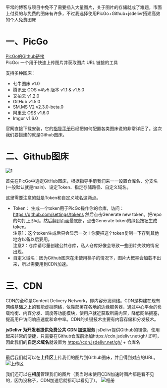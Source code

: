 平常的博客与项目中免不了需要插入大量图片，关于图片的存储就成了难题，市面上付费的与免费的图床有许多，不过我选择使用PicGo+Github+jsdelivr搭建高效的个人免费图床
# 一、PicGo
[PicGo的Github链接](https://github.com/Molunerfinn/PicGo)<br/>
PicGo: 一个用于快速上传图片并获取图片 URL 链接的工具

支持多种图床：
+ 七牛图床 v1.0
+ 腾讯云 COS v4\v5 版本 v1.1 & v1.5.0
+ 又拍云 v1.2.0
+ GitHub v1.5.0
+ SM.MS V2 v2.3.0-beta.0
+ 阿里云 OSS v1.6.0
+ Imgur v1.6.0

官网直接下载安装，它的[指导手册](https://picgo.github.io/PicGo-Doc/zh/guide/getting-started.html)已经把如何配置各类图床说的非常详细了。这次我们要搭建的就是Github图床。

# 二、Github图床
![1](https://cdn.jsdelivr.net/gh/starmilkxin/picturebed/img/PicGo_Github设置.PNG)

首先在PicGo中选定GitHub图床，根据指导手册我们来一一设置仓库名、分支名(一般默认就是main)、设定Token、指定存储路径、自定义域名。

这里需要注意的就是Token和自定义域名这两点。
+ Token： 生成一个token用于PicGo操作你的仓库，访问：https://github.com/settings/tokens 然后点击Generate new token。把repo的勾打上即可。然后翻到页面最底部，点击Generate token的绿色按钮生成token。<br/>
  注意1：这个token生成后只会显示一次！你要把这个token复制一下存到其他地方以备以后要用。<br/>
  注意2：仓库请尽量创建公共仓库，私人仓库好像会导致一些图片失效的情况出现。<br/>
+ 自定义域名：因为Github图床在未使用梯子的情况下，图片大概率会加载不出来，所以需要用到CDN加速。

# 三、CDN
CDN的全称是Content Delivery Network，即内容分发网络。CDN是构建在现有网络基础之上的智能虚拟网络，依靠部署在各地的边缘服务器，通过中心平台的负载均衡、内容分发、调度等功能模块，使用户就近获取所需内容，降低网络拥塞，提高用户访问响应速度和命中率。CDN的关键技术主要有内容存储和分发技术。

**jsDelivr 为开发者提供免费公共 CDN 加速服务**
jsDelivr提供Github的镜像，使用起来非常的便捷，只需要在Github仓库前添加https://cdn.jsdelivr.net/gh/ 即可，因此我们的**自定义域名**就设置为  https://cdn.jsdelivr.net/gh/ + 仓库名
- - -
最后我们就可以在**上传区**上传我们的图片到Github图床，并且得到对应的URL。
![上传区](https://cdn.jsdelivr.net/gh/starmilkxin/picturebed/img/20211121104706.png)

我们还可以在**相册**管理我们的图片（我当时未使用CDN加速时图片都是看不见的，因为没梯子，CDN加速后就都可以看见了）。
![相册](https://cdn.jsdelivr.net/gh/starmilkxin/picturebed/img/20211121104840.png)

